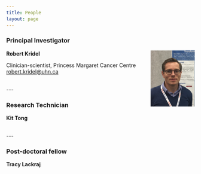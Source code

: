 ```yaml
---
title: People
layout: page
---
```


### Principal Investigator

<img align="right" src="/img/kridel.png" height="150">

**Robert Kridel**

Clinician-scientist, Princess Margaret Cancer Centre
<robert.kridel@uhn.ca>  

<br>
---

### Research Technician

**Kit Tong**

<br>
---

### Post-doctoral fellow

**Tracy Lackraj**
